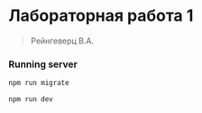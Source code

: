 # Лабораторная работа 1
> Рейнгеверц В.А.
>


### Running server

```bash
npm run migrate
```

```bash
npm run dev
```